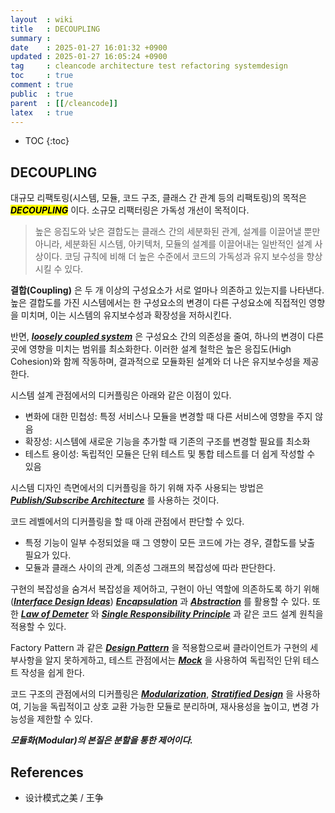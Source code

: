 ```yaml
---
layout  : wiki
title   : DECOUPLING
summary : 
date    : 2025-01-27 16:01:32 +0900
updated : 2025-01-27 16:05:24 +0900
tag     : cleancode architecture test refactoring systemdesign
toc     : true
comment : true
public  : true
parent  : [[/cleancode]]
latex   : true
---
```

* TOC
{:toc}

## DECOUPLING

대규모 리팩토링(시스템, 모듈, 코드 구조, 클래스 간 관계 등의 리팩토링)의 목적은 <mark><em><strong>DECOUPLING</strong></em></mark> 이다. 
소규모 리팩터링은 가독성 개선이 목적이다.

> 높은 응집도와 낮은 결합도는 클래스 간의 세분화된 관계, 설계를 이끌어낼 뿐만 아니라, 세분화된 시스템, 아키텍처, 모듈의 설계를 이끌어내는 일반적인 설계 사상이다.
> 코딩 규칙에 비해 더 높은 수준에서 코드의 가독성과 유지 보수성을 향상시킬 수 있다.

__결합(Coupling)__ 은 두 개 이상의 구성요소가 서로 얼마나 의존하고 있는지를 나타낸다. 높은 결합도를 가진 시스템에서는 한 구성요소의 변경이 다른 구성요소에 직접적인 영향을 미치며, 이는 시스템의 유지보수성과 확장성을 저하시킨다.

반면, ___[loosely coupled system](https://en.wikipedia.org/wiki/Loose_coupling)___ 은 구성요소 간의 의존성을 줄여, 하나의 변경이 다른 곳에 영향을 미치는 범위를 최소화한다. 이러한 설계 철학은 높은 응집도(High Cohesion)와 함께 작동하며, 결과적으로 모듈화된 설계와 더 나은 유지보수성을 제공한다.

시스템 설계 관점에서의 디커플링은 아래와 같은 이점이 있다.

- 변화에 대한 민첩성: 특정 서비스나 모듈을 변경할 때 다른 서비스에 영향을 주지 않음
- 확장성: 시스템에 새로운 기능을 추가할 때 기존의 구조를 변경할 필요를 최소화
- 테스트 용이성: 독립적인 모듈은 단위 테스트 및 통합 테스트를 더 쉽게 작성할 수 있음

시스템 디자인 측면에서의 디커플링을 하기 위해 자주 사용되는 방법은 ___[Publish/Subscribe Architecture](https://klarciel.net/wiki/architecture/architecture-pub-sub/)___ 를 사용하는 것이다.

코드 레벨에서의 디커플링을 할 때 아래 관점에서 판단할 수 있다.

- 특정 기능이 일부 수정되었을 때 그 영향이 모든 코드에 가는 경우, 결합도를 낮출 필요가 있다.
- 모듈과 클래스 사이의 관계, 의존성 그래프의 복잡성에 따라 판단한다.

구현의 복잡성을 숨겨서 복잡성을 제어하고, 구현이 아닌 역할에 의존하도록 하기 위해(___[Interface Design Ideas](https://klarciel.net/wiki/designpattern/designpattern-interface-design-thought/)___) ___[Encapsulation](https://klarciel.net/wiki/oop/oop-encapsulation/)___ 과 ___[Abstraction](https://klarciel.net/wiki/architecture/architecture-abstraction/)___
를 활용할 수 있다. 또한 ___[Law of Demeter](https://klarciel.net/wiki/oop/oop-law-of-demeter/)___ 와 ___[Single Responsibility Principle](https://klarciel.net/wiki/oop/oop-solid/)___ 과 같은 코드 설계 원칙을 적용할 수 있다.

Factory Pattern 과 같은 ___[Design Pattern](https://klarciel.net/wiki/designpattern/)___ 을 적용함으로써 클라이언트가 구현의 세부사항을 알지 못하게하고, 테스트 관점에서는 ___[Mock](https://klarciel.net/wiki/test/test-testdoubles/)___ 을 사용하여 독립적인 단위 테스트 작성을 쉽게 한다.

코드 구조의 관점에서의 디커플링은 ___[Modularization](https://klarciel.net/wiki/linux/linux-unix-philosophy/)___, ___[Stratified Design](https://klarciel.net/wiki/architecture/architecture-stratified-design/)___ 을 사용하여,
기능을 독립적이고 상호 교환 가능한 모듈로 분리하며, 재사용성을 높이고, 변경 가능성을 제한할 수 있다. 

___모듈화(Modular)의 본질은 분할을 통한 제어이다.___

## References

- 设计模式之美 / 王争